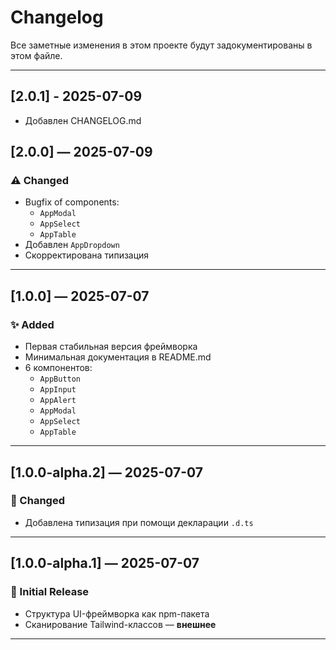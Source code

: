 # Changelog

Все заметные изменения в этом проекте будут задокументированы в этом файле.

---

## [2.0.1] - 2025-07-09

- Добавлен CHANGELOG.md

## [2.0.0] — 2025-07-09

### ⚠️ Changed

- Bugfix of components:
  - `AppModal`
  - `AppSelect`
  - `AppTable`
- Добавлен `AppDropdown`
- Скорректирована типизация

---

## [1.0.0] — 2025-07-07

### ✨ Added

- Первая стабильная версия фреймворка
- Минимальная документация в README.md
- 6 компонентов:
  - `AppButton`
  - `AppInput`
  - `AppAlert`
  - `AppModal`
  - `AppSelect`
  - `AppTable`

---

## [1.0.0-alpha.2] — 2025-07-07

### 🔧 Changed

- Добавлена типизация при помощи декларации `.d.ts`

---

## [1.0.0-alpha.1] — 2025-07-07

### 🎉 Initial Release

- Структура UI-фреймворка как npm-пакета
- Сканирование Tailwind-классов — **внешнее**

---


